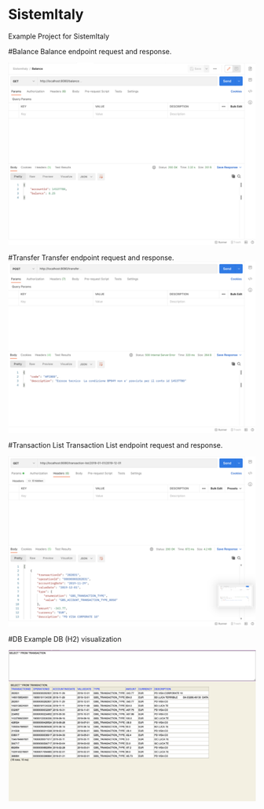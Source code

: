 # SistemItaly
Example Project for SistemItaly

#Balance
Balance endpoint request and response.

![](src/main/resources/Balance.png)

#Transfer
Transfer endpoint request and response.
![](src/main/resources/Transfer.png)

#Transaction List
Transaction List endpoint request and response.

![](src/main/resources/TransactionList.png)

#DB
Example DB (H2) visualization

![](src/main/resources/H2.png)